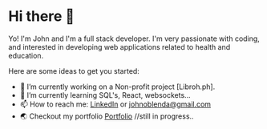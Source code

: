 # Hi there 👋
Yo! I'm John and I'm a full stack developer. I'm very passionate with coding, and interested in developing web applications related to health and education. 

Here are some ideas to get you started:

- 🔭 I’m currently working on a Non-profit project [Libroh.ph].
- 🌱 I’m currently learning SQL's, React, websockets...
- 📫 How to reach me: [LinkedIn](https://www.linkedin.com/in/john-oblenda/)  or johnoblenda@gmail.com
- :earth_asia: Checkout my portfolio [Portfolio](https://joble.me/) //still in progress..

